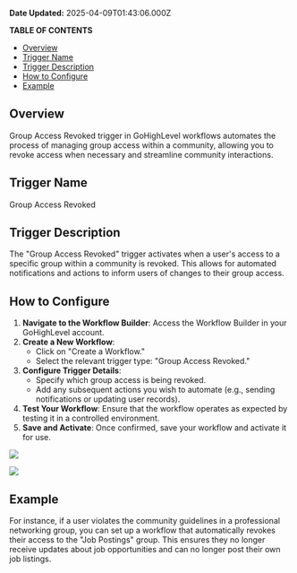 **Date Updated:** 2025-04-09T01:43:06.000Z

**TABLE OF CONTENTS**

* [Overview](#Overview)
* [Trigger Name](#Trigger-Name)
* [Trigger Description](#Trigger-Description)
* [How to Configure](#How-to-Configure)
* [Example](#Example)

##   

## Overview

Group Access Revoked trigger in GoHighLevel workflows automates the process of managing group access within a community, allowing you to revoke access when necessary and streamline community interactions.  
  
## Trigger Name

Group Access Revoked

  
## Trigger Description

The "Group Access Revoked" trigger activates when a user's access to a specific group within a community is revoked. This allows for automated notifications and actions to inform users of changes to their group access.

  
## How to Configure

1. **Navigate to the Workflow Builder**: Access the Workflow Builder in your GoHighLevel account.
2. **Create a New Workflow**:  
   * Click on "Create a Workflow."  
   * Select the relevant trigger type: "Group Access Revoked."
3. **Configure Trigger Details**:  
   * Specify which group access is being revoked.  
   * Add any subsequent actions you wish to automate (e.g., sending notifications or updating user records).
4. **Test Your Workflow**: Ensure that the workflow operates as expected by testing it in a controlled environment.
5. **Save and Activate**: Once confirmed, save your workflow and activate it for use.

  
![](https://s3.amazonaws.com/cdn.freshdesk.com/data/helpdesk/attachments/production/155033167058/original/K0ldwpuRU45kj1nHn-OQaQksYlMa20hFzA.jpeg?1726745659)

![](https://s3.amazonaws.com/cdn.freshdesk.com/data/helpdesk/attachments/production/155033167050/original/nVzwkbWI3G7KoA2FIpppr4HzGVdFyrepwA.png?1726745650)  

  
## Example

  
For instance, if a user violates the community guidelines in a professional networking group, you can set up a workflow that automatically revokes their access to the "Job Postings" group. This ensures they no longer receive updates about job opportunities and can no longer post their own job listings.